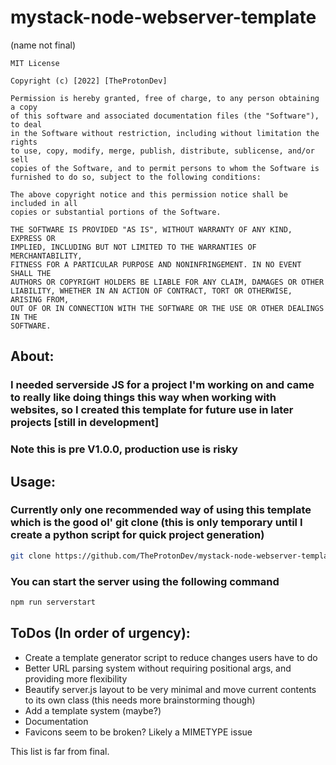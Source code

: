 # mystack-node-webserver-template

(name not final)

```license
MIT License

Copyright (c) [2022] [TheProtonDev]

Permission is hereby granted, free of charge, to any person obtaining a copy
of this software and associated documentation files (the "Software"), to deal
in the Software without restriction, including without limitation the rights
to use, copy, modify, merge, publish, distribute, sublicense, and/or sell
copies of the Software, and to permit persons to whom the Software is
furnished to do so, subject to the following conditions:

The above copyright notice and this permission notice shall be included in all
copies or substantial portions of the Software.

THE SOFTWARE IS PROVIDED "AS IS", WITHOUT WARRANTY OF ANY KIND, EXPRESS OR
IMPLIED, INCLUDING BUT NOT LIMITED TO THE WARRANTIES OF MERCHANTABILITY,
FITNESS FOR A PARTICULAR PURPOSE AND NONINFRINGEMENT. IN NO EVENT SHALL THE
AUTHORS OR COPYRIGHT HOLDERS BE LIABLE FOR ANY CLAIM, DAMAGES OR OTHER
LIABILITY, WHETHER IN AN ACTION OF CONTRACT, TORT OR OTHERWISE, ARISING FROM,
OUT OF OR IN CONNECTION WITH THE SOFTWARE OR THE USE OR OTHER DEALINGS IN THE
SOFTWARE.
```

## About:
### I needed serverside JS for a project I'm working on and came to really like doing things this way when working with websites, so I created this template for future use in later projects [still in development]
### Note this is pre V1.0.0, production use is risky
## Usage:
### Currently only one recommended way of using this template which is the good ol' git clone (this is only temporary until I create a python script for quick project generation)
```bash
git clone https://github.com/TheProtonDev/mystack-node-webserver-template.git
```
### You can start the server using the following command
```bash
npm run serverstart
```

## ToDos (In order of urgency):
- Create a template generator script to reduce changes users have to do
- Better URL parsing system without requiring positional args, and providing more flexibility
- Beautify server.js layout to be very minimal and move current contents to its own class (this needs more brainstorming though)
- Add a template system (maybe?)
- Documentation
- Favicons seem to be broken? Likely a MIMETYPE issue

This list is far from final.
